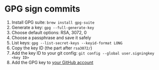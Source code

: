 # GPG sign commits

1. Install GPG suite: `brew install gpg-suite`
2. Generate a key: `gpg --full-generate-key`
3. Choose default options: RSA, 3072, 0
4. Choose a passphrase and save it safely
5. List keys: `gpg --list-secret-keys --keyid-format LONG`
6. Copy the key ID (the part after `rsa3072/`)
7. Add the key ID to your git config: `git config --global user.signingkey <key ID>`
8. Add the GPG key to [your GitHub account](https://github.com/settings/keys)
